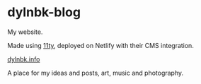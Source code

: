 # dylnbk-blog

My website.

Made using [11ty](https://github.com/11ty/eleventy), deployed on Netlify with their CMS integration.

[dylnbk.info](https://www.dylnbk.info)

A place for my ideas and posts, art, music and photography.
